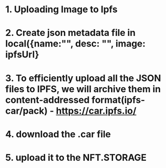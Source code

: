 # 1. Uploading Image to Ipfs
# 2. Create json metadata file in local({name:"", desc: "", image: ipfsUrl}
# 3. To efficiently upload all the JSON files to IPFS, we will archive them in content-addressed format(ipfs-car/pack) - https://car.ipfs.io/
# 4. download the .car file
# 5. upload it to the NFT.STORAGE